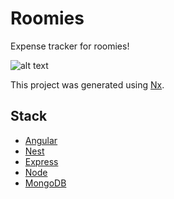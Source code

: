 # Roomies

Expense tracker for roomies!

![alt text](https://res.cloudinary.com/donatos/image/upload/v1582058626/fgsxcvijjmrsgivpqpli.png)

This project was generated using [Nx](https://nx.dev).

## Stack

- [Angular](https://angular.io)
- [Nest](https://nestjs.com)
- [Express](https://expressjs.com)
- [Node](https://nodejs.org)
- [MongoDB](https://mongodb.com/)


